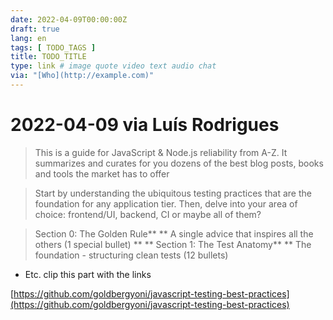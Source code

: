 ```yaml
---
date: 2022-04-09T00:00:00Z
draft: true
lang: en
tags: [ TODO_TAGS ]
title: TODO_TITLE
type: link # image quote video text audio chat
via: "[Who](http://example.com)"
---
```



# 2022-04-09 via Luís Rodrigues


> This is a guide for JavaScript & Node.js reliability from A-Z. It summarizes and curates for you dozens of the best blog posts, books and tools the market has to offer

> Start by understanding the ubiquitous testing practices that are the foundation for any application tier. Then, delve into your area of choice: frontend/UI, backend, CI or maybe all of them?

> Section 0: The Golden Rule**
**
> A single advice that inspires all the others (1 special bullet)
> **
**
> Section 1: The Test Anatomy**
**
> The foundation - structuring clean tests (12 bullets)
> 
* Etc. clip this part with the links

[https://github.com/goldbergyoni/javascript-testing-best-practices](https://github.com/goldbergyoni/javascript-testing-best-practices)

